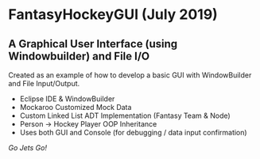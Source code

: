 # FantasyHockeyGUI (July 2019)
## A Graphical User Interface (using Windowbuilder) and File I/O

Created as an example of how to develop a basic GUI with WindowBuilder and File Input/Output.

- Eclipse IDE & WindowBuilder
- Mockaroo Customized Mock Data
- Custom Linked List ADT Implementation (Fantasy Team & Node)
- Person -> Hockey Player OOP Inheritance
- Uses both GUI and Console (for debugging / data input confirmation)

*Go Jets Go!*